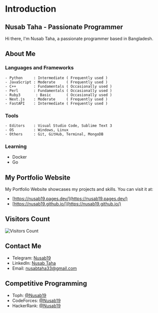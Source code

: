 # Introduction
## Nusab Taha - Passionate Programmer

Hi there, I'm Nusab Taha, a passionate programmer based in Bangladesh.

## About Me

### Languages and Frameworks
```
- Python     : Intermediate ( Frequently used )
- JavaScript : Moderate     ( Frequently used )
- C++        : Fundamentals ( Occasionally used )
- Perl       : Fundamentals ( Occasionally used )
- Ruby3       : Basic       ( Occasionally used )
- Next.js    : Moderate     ( Frequently used )
- FastAPI    : Intermediate ( Frequently used )
```

### Tools
```
- Editors    : Visual Studio Code, Sublime Text 3
- OS         : Windows, Linux
- Others     : Git, GitHub, Terminal, MongoDB
```

### Learning
- Docker
- Go

## My Portfolio Website
My Portfolio Website showcases my projects and skills. You can visit it at:
- [https://nusab19.pages.dev/](https://nusab19.pages.dev/)
- [https://nusab19.github.io/](https://nusab19.github.io/)

## Visitors Count
![Visitors Count](https://profile-counter.glitch.me/Nusab19/count.svg)

## Contact Me
- Telegram: [Nusab19](https://t.me/Nusab19)
- LinkedIn: [Nusab Taha](https://www.linkedin.com/in/nusabtaha)
- Email: [nusabtaha33@gmail.com](mailto:nusabtaha33@gmail.com?subject=Contact%20from%20GitHub%20Readme&body=Hello%20Nusab,%0D%0A%0D%0AI%20found%20your%20GitHub%20repository%20and%20would%20like%20to%20connect%20with%20you.%0D%0A%0D%0ARegards,%0D%0A[Your%20Name])

## Competitive Programming
- Toph: [@Nusab19](https://toph.co/u/Nusab19)
- CodeForces: [@Nusab19](https://codeforces.com/profile/Nusab19)
- HackerRank: [@Nusab19](https://www.hackerrank.com/Nusab19)
